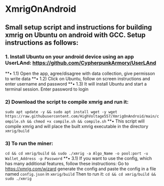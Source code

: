 # XmrigOnAndroid
## Small setup script and instructions for building xmrig on Ubuntu on android with GCC. Setup instructions as follows:
### 1. Install Ubuntu on your android device using an app UserLAnd: https://github.com/CypherpunkArmory/UserLAnd
**• 1.1) Open the app, agree/disagree with data collection, give permisson to write data
**• 1.2) Click on Ubuntu, follow on screen instructions and enter username and password
**• 1.3) It will install Ubuntu and start a terminal session. Enter password to login
### 2) Download the script to compile xmrig and run it:
```sudo apt update -y && sudo apt install wget -y wget https://raw.githubusercontent.com/HighVoltage557/XmrigOnAndroid/main/compile.sh && chmod +x compile.sh && compile.sh```
**•  This script will compile xmrig and will place the built xmrig executable in the directory `xmrig/build`
### 3) To run the miner:
```cd && cd xmrig/build && sudo ./xmrig -a Algo_Name -o pool:port -u Wallet_Address -p Password```
**• 3.1) If you want to use the config, which has many additional features, follow these instructions:
Go to https://xmrig.com/wizard generate the config and paste the config in a file named `config.json` in `xmrig/build`
Then to run it:
```cd && cd xmrig/build && sudo ./xmrig```
